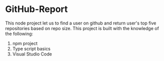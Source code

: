 # GitHub-Report
This node project let us to find a user on github and return user's top five repositories based on repo size. This project is built with the knowledge of the following:
1. npm project
2. Type script basics
3. Visual Studio Code
